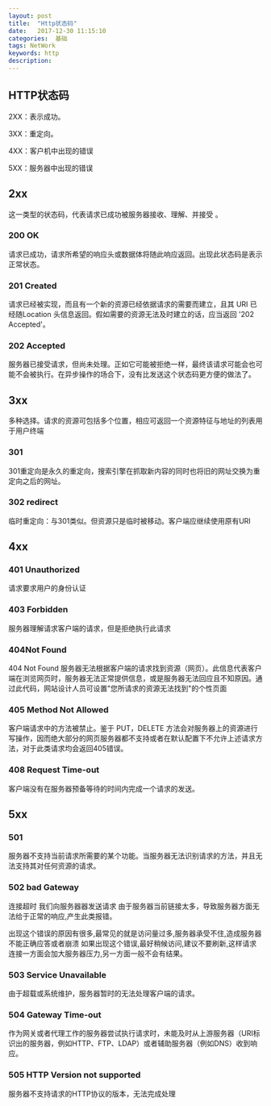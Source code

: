 ```yaml
---
layout: post
title:  "Http状态码"
date:   2017-12-30 11:15:10
categories:  基础
tags: NetWork
keywords: http
description: 
---
```


## HTTP状态码
2XX：表示成功。

3XX：重定向。

4XX：客户机中出现的错误

5XX：服务器中出现的错误  



## 2xx

这一类型的状态码，代表请求已成功被服务器接收、理解、并接受 。

### 200 OK

请求已成功，请求所希望的响应头或数据体将随此响应返回。出现此状态码是表示正常状态。

### 201 Created
请求已经被实现，而且有一个新的资源已经依据请求的需要而建立，且其 URI 已经随Location 头信息返回。假如需要的资源无法及时建立的话，应当返回 '202 Accepted'。

### 202 Accepted
服务器已接受请求，但尚未处理。正如它可能被拒绝一样，最终该请求可能会也可能不会被执行。在异步操作的场合下，没有比发送这个状态码更方便的做法了。

## 3xx
多种选择。请求的资源可包括多个位置，相应可返回一个资源特征与地址的列表用于用户终端
### 301
301重定向是永久的重定向，搜索引擎在抓取新内容的同时也将旧的网址交换为重定向之后的网址。
### 302 redirect
临时重定向：与301类似。但资源只是临时被移动。客户端应继续使用原有URI


## 4xx

### 401 	Unauthorized 	
请求要求用户的身份认证

### 403 	Forbidden 	
服务器理解请求客户端的请求，但是拒绝执行此请求

### 404Not Found
404	Not Found	服务器无法根据客户端的请求找到资源（网页）。此信息代表客户端在浏览网页时，服务器无法正常提供信息，或是服务器无法回应且不知原因。通过此代码，网站设计人员可设置"您所请求的资源无法找到"的个性页面

### 405 	Method Not Allowed 	
客户端请求中的方法被禁止。鉴于 PUT，DELETE 方法会对服务器上的资源进行写操作，因而绝大部分的网页服务器都不支持或者在默认配置下不允许上述请求方法，对于此类请求均会返回405错误。

### 408 	Request Time-out
客户端没有在服务器预备等待的时间内完成一个请求的发送。



## 5xx


### 501 	
服务器不支持当前请求所需要的某个功能。当服务器无法识别请求的方法，并且无法支持其对任何资源的请求。

### 502 bad Gateway
连接超时 我们向服务器器发送请求 由于服务器当前链接太多，导致服务器方面无法给于正常的响应,产生此类报错。

出现这个错误的原因有很多,最常见的就是访问量过多,服务器承受不住,造成服务器不能正确应答或者崩溃 如果出现这个错误,最好稍候访问,建议不要刷新,这样请求连接一方面会加大服务器压力,另一方面一般不会有结果。

### 503 	Service Unavailable 	
由于超载或系统维护，服务器暂时的无法处理客户端的请求。

### 504 	Gateway Time-out
作为网关或者代理工作的服务器尝试执行请求时，未能及时从上游服务器（URI标识出的服务器，例如HTTP、FTP、LDAP）或者辅助服务器（例如DNS）收到响应。

### 505 	HTTP Version not supported 	
服务器不支持请求的HTTP协议的版本，无法完成处理
